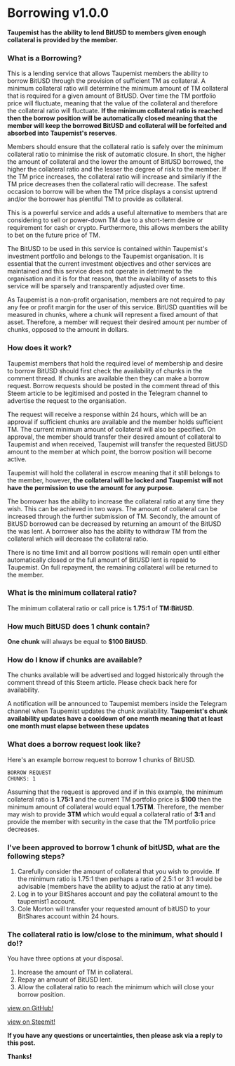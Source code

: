 # Borrowing v1.0.0
**Taupemist has the ability to lend BitUSD to members given enough collateral is provided by the member.**

### What is a Borrowing?
This is a lending service that allows Taupemist members the ability to borrow BitUSD through the provision of sufficient TM as collateral.
A minimum collateral ratio will determine the minimum amount of TM collateral that is required for a given amount of BitUSD.
Over time the TM portfolio price will fluctuate, meaning that the value of the collateral and therefore the collateral ratio will fluctuate. **If the minimum collateral ratio is reached then the borrow position will be automatically closed meaning that the member will keep the borrowed BitUSD and collateral will be forfeited and absorbed into Taupemist's reserves**.

Members should ensure that the collateral ratio is safely over the minimum collateral ratio to minimise the risk of automatic closure.
In short, the higher the amount of collateral and the lower the amount of BitUSD borrowed, the higher the collateral ratio and the lesser the degree of risk to the member.
If the TM price increases, the collateral ratio will increase and similarly if the TM price decreases then the collateral ratio will decrease.
The safest occasion to borrow will be when the TM price displays a consist uptrend and/or the borrower has plentiful TM to provide as collateral.

This is a powerful service and adds a useful alternative to members that are considering to sell or power-down TM due to a short-term desire or requirement for cash or crypto. Furthermore, this allows members the ability to bet on the future price of TM.

The BitUSD to be used in this service is contained within Taupemist's investment portfolio and belongs to the Taupemist organisation. It is essential that the current investment objectives and other services are maintained and this service does not operate in detriment to the organisation and it is for that reason, that the availability of assets to this service will be sparsely and transparently adjusted over time.

As Taupemist is a non-profit organisation, members are not required to pay any fee or profit margin for the user of this service.
BitUSD quantities will be measured in chunks, where a chunk will represent a fixed amount of that asset.
Therefore, a member will request their desired amount per number of chunks, opposed to the amount in dollars.

### How does it work?
Taupemist members that hold the required level of membership and desire to borrow BitUSD should first check the availability of chunks in the comment thread. If chunks are available then they can make a borrow request. Borrow requests should be posted in the comment thread of this Steem article to be legitimised and posted in the Telegram channel to advertise the request to the organisation.

The request will receive a response within 24 hours, which will be an approval if sufficient chunks are available and the member holds sufficient TM. The current minimum amount of collateral will also be specified.
On approval, the member should transfer their desired amount of collateral to Taupemist and when received, Taupemist will transfer the requested BitUSD amount to the member at which point, the borrow position will become active.

Taupemist will hold the collateral in escrow meaning that it still belongs to the member, however, **the collateral will be locked and Taupemist will not have the permission to use the amount for any purpose**.

The borrower has the ability to increase the collateral ratio at any time they wish. This can be achieved in two ways. The amount of collateral can be increased through the further submission of TM.
Secondly, the amount of BitUSD borrowed can be decreased by returning an amount of the BitUSD the was lent.
A borrower also has the ability to withdraw TM from the collateral which will decrease the collateral ratio.

There is no time limit and all borrow positions will remain open until either automatically closed or the full amount of BitUSD lent is repaid to Taupemist.
On full repayment, the remaining collateral will be returned to the member.

### What is the minimum collateral ratio?
The minimum collateral ratio or call price is **1.75:1** of **TM:BitUSD**.

### How much BitUSD does 1 chunk contain?
**One chunk** will always be equal to **$100 BitUSD**.

### How do I know if chunks are available?
The chunks available will be advertised and logged historically through the comment thread of this Steem article.
Please check back here for availability.

A notification will be announced to Taupemist members inside the Telegram channel when Taupemist updates the chunk availability.
**Taupemist's chunk availability updates have a cooldown of one month meaning that at least one month must elapse between these updates**

### What does a borrow request look like?
Here's an example borrow request to borrow 1 chunks of BitUSD.
```
BORROW REQUEST
CHUNKS: 1
```
Assuming that the request is approved and if in this example, the minimum collateral ratio is **1.75:1** and the current TM portfolio price is **$100** then the minimum amount of collateral would equal **1.75TM**.
Therefore, the member may wish to provide **3TM** which would equal a collateral ratio of **3:1** and provide the member with security in the case that the TM portfolio price decreases.

### I've been approved to borrow 1 chunk of bitUSD, what are the following steps?
1. Carefully consider the amount of collateral that you wish to provide.
If the minimum ratio is 1.75:1 then perhaps a ratio of 2.5:1 or 3:1 would be advisable (members have the ability to adjust the ratio at any time).
1. Log in to your BitShares account and pay the collateral amount to the taupemist1 account.
2. Cole Morton will transfer your requested amount of bitUSD to your BitShares account within 24 hours.

### The collateral ratio is low/close to the minimum, what should I do!?
You have three options at your disposal.
1. Increase the amount of TM in collateral.
2. Repay an amount of BitUSD lent.
3. Allow the collateral ratio to reach the minimum which will close your borrow position.

[view on GitHub!](https://github.com/TaupeMist/TaupeMist/blob/master/Borrowing.md)

[view on Steemit!](https://steemit.com/taupemist/@cmorton/borrowing-v1-0-0)

**If you have any questions or uncertainties, then please ask via a reply to this post.**

**Thanks!**
